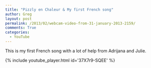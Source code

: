 ```yaml
---
title: "Pizzly en Chaleur & My first French song"
author: Greg
layout: post
permalink: /2013/02/webcam-video-from-31-january-2013-2159/
comments: True
categories:
  - YouTube
---
```

This is my first French song with a lot of help from Adrijana and Julie.

{% include youtube_player.html id='37X7r9-SQEE' %}
